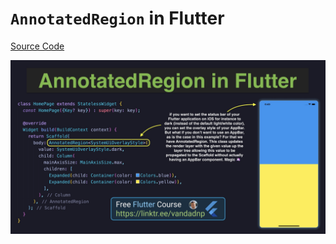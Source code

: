 # `AnnotatedRegion` in Flutter

[Source Code](annotatedregion-in-flutter.dart)

![](annotatedregion-in-flutter.jpg)
